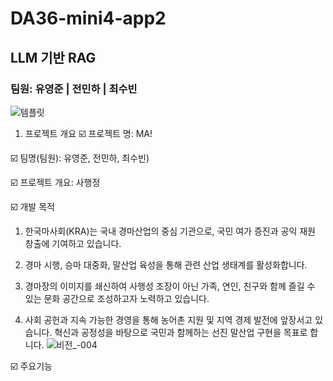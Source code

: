 # DA36-mini4-app2

## LLM 기반 RAG 
### 팀원: 유영준 | 전민하 | 최수빈
![템플릿](https://github.com/user-attachments/assets/0855b4f7-90e1-471d-8f19-8156c614b816)

1. 프로젝트 개요
☑️ 프로젝트 명: MA!

☑️ 팀명(팀원): 유영준, 전민하, 최수빈)

☑️ 프로젝트 개요: 사행정

☑️ 개발 목적

1. 한국마사회(KRA)는 국내 경마산업의 중심 기관으로, 국민 여가 증진과 공익 재원 창출에 기여하고 있습니다. 

2. 경마 시행, 승마 대중화, 말산업 육성을 통해 관련 산업 생태계를 활성화합니다. 

3. 경마장의 이미지를 쇄신하여 사행성 조장이 아닌 가족, 연인, 친구와 함께 즐길 수 있는 문화 공간으로 조성하고자 노력하고 있습니다. 


4. 사회 공헌과 지속 가능한 경영을 통해 농어촌 지원 및 지역 경제 발전에 앞장서고 있습니다. 
   혁신과 공정성을 바탕으로 국민과 함께하는 선진 말산업 구현을 목표로 합니다.
![비전_-004](https://github.com/user-attachments/assets/f3b859f7-e44d-4d6a-af1e-fbcd1c91a219)

☑️ 주요기능



